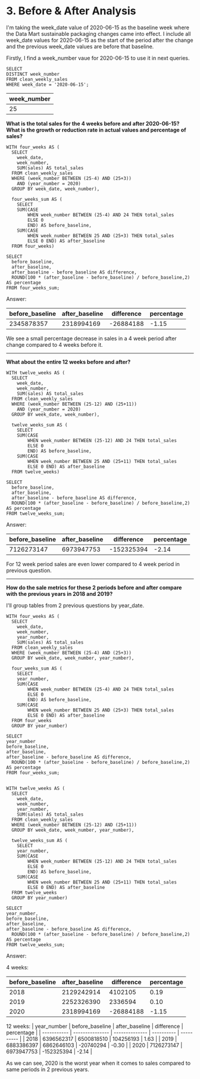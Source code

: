 # 3. Before & After Analysis

I'm taking the week_date value of 2020-06-15 as the baseline week where the Data Mart sustainable packaging changes came into effect. I include all week_date values for 2020-06-15 as the start of the period after the change and the previous week_date values are before that baseline.
  
Firstly, I find a week_number vaue for 2020-06-15 to use it in next queries.

```
SELECT
DISTINCT week_number
FROM clean_weekly_sales
WHERE week_date = '2020-06-15';
```

| week_number |
| ----------- |
| 25          |

**What is the total sales for the 4 weeks before and after 2020-06-15? What is the growth or reduction rate in actual values and percentage of sales?**


```
WITH four_weeks AS (
  SELECT 
    week_date, 
    week_number, 
    SUM(sales) AS total_sales
  FROM clean_weekly_sales
  WHERE (week_number BETWEEN (25-4) AND (25+3)) 
    AND (year_number = 2020)
  GROUP BY week_date, week_number),
  
  four_weeks_sum AS (
    SELECT 
    SUM(CASE 
        WHEN week_number BETWEEN (25-4) AND 24 THEN total_sales 
        ELSE 0
        END) AS before_baseline,
    SUM(CASE 
        WHEN week_number BETWEEN 25 AND (25+3) THEN total_sales 
        ELSE 0 END) AS after_baseline
  FROM four_weeks)

SELECT 
  before_baseline, 
  after_baseline, 
  after_baseline - before_baseline AS difference, 
  ROUND(100 * (after_baseline - before_baseline) / before_baseline,2) AS percentage
FROM four_weeks_sum;
```

Answer:

| before_baseline | after_baseline | difference | percentage |
| --------------- | -------------- | ---------- | ---------- |
| 2345878357      | 2318994169     | -26884188  | -1.15      |


We see a small percentage decrease in sales in a 4 week period after change compared to 4 weeks before it.

---

**What about the entire 12 weeks before and after?**


```
WITH twelve_weeks AS (
  SELECT 
    week_date, 
    week_number, 
    SUM(sales) AS total_sales
  FROM clean_weekly_sales
  WHERE (week_number BETWEEN (25-12) AND (25+11)) 
    AND (year_number = 2020)
  GROUP BY week_date, week_number),
  
  twelve_weeks_sum AS (
    SELECT 
    SUM(CASE 
        WHEN week_number BETWEEN (25-12) AND 24 THEN total_sales 
        ELSE 0
        END) AS before_baseline,
    SUM(CASE 
        WHEN week_number BETWEEN 25 AND (25+11) THEN total_sales 
        ELSE 0 END) AS after_baseline
  FROM twelve_weeks)

SELECT 
  before_baseline, 
  after_baseline, 
  after_baseline - before_baseline AS difference, 
  ROUND(100 * (after_baseline - before_baseline) / before_baseline,2) AS percentage
FROM twelve_weeks_sum;

```

Answer:

| before_baseline | after_baseline | difference | percentage |
| --------------- | -------------- | ---------- | ---------- |
| 7126273147      | 6973947753     | -152325394 | -2.14      |


For 12 week period sales are even lower compared to 4 week period in previous question.

---

**How do the sale metrics for these 2 periods before and after compare with the previous years in 2018 and 2019?**
  
I'll group tables from 2 previous questions by year_date.

```
WITH four_weeks AS (
  SELECT
    week_date, 
    week_number, 
    year_number,
    SUM(sales) AS total_sales
  FROM clean_weekly_sales
  WHERE (week_number BETWEEN (25-4) AND (25+3)) 
  GROUP BY week_date, week_number, year_number),
  
  four_weeks_sum AS (
    SELECT 
    year_number,
    SUM(CASE 
        WHEN week_number BETWEEN (25-4) AND 24 THEN total_sales 
        ELSE 0
        END) AS before_baseline,
    SUM(CASE 
        WHEN week_number BETWEEN 25 AND (25+3) THEN total_sales 
        ELSE 0 END) AS after_baseline
  FROM four_weeks
  GROUP BY year_number)

SELECT
year_number
before_baseline, 
after_baseline, 
after_baseline - before_baseline AS difference, 
  ROUND(100 * (after_baseline - before_baseline) / before_baseline,2) AS percentage
FROM four_weeks_sum;


WITH twelve_weeks AS (
  SELECT 
    week_date, 
    week_number,
  	year_number,
    SUM(sales) AS total_sales
  FROM clean_weekly_sales
  WHERE (week_number BETWEEN (25-12) AND (25+11)) 
  GROUP BY week_date, week_number, year_number),
  
  twelve_weeks_sum AS (
    SELECT 
    year_number,
    SUM(CASE 
        WHEN week_number BETWEEN (25-12) AND 24 THEN total_sales 
        ELSE 0
        END) AS before_baseline,
    SUM(CASE 
        WHEN week_number BETWEEN 25 AND (25+11) THEN total_sales 
        ELSE 0 END) AS after_baseline
  FROM twelve_weeks
  GROUP BY year_number)

SELECT
year_number,
before_baseline, 
after_baseline, 
after_baseline - before_baseline AS difference, 
  ROUND(100 * (after_baseline - before_baseline) / before_baseline,2) AS percentage
FROM twelve_weeks_sum;

```

Answer:

4 weeks:

| before_baseline | after_baseline | difference | percentage |
| --------------- | -------------- | ---------- | ---------- |
| 2018            | 2129242914     | 4102105    | 0.19       |
| 2019            | 2252326390     | 2336594    | 0.10       |
| 2020            | 2318994169     | -26884188  | -1.15      |


12 weeks:
| year_number | before_baseline | after_baseline | difference | percentage |
| ----------- | --------------- | -------------- | ---------- | ---------- |
| 2018        | 6396562317      | 6500818510     | 104256193  | 1.63       |
| 2019        | 6883386397      | 6862646103     | -20740294  | -0.30      |
| 2020        | 7126273147      | 6973947753     | -152325394 | -2.14      |


As we can see, 2020 is the worst year when it comes to sales compared to same periods in 2 previous years.
